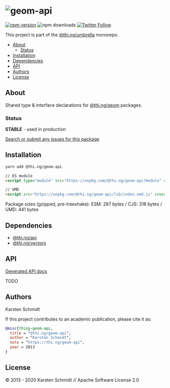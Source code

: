 <!-- This file is generated - DO NOT EDIT! -->

# ![geom-api](https://media.thi.ng/umbrella/banners/thing-geom-api.svg?a66e9014)

[![npm version](https://img.shields.io/npm/v/@thi.ng/geom-api.svg)](https://www.npmjs.com/package/@thi.ng/geom-api)
![npm downloads](https://img.shields.io/npm/dm/@thi.ng/geom-api.svg)
[![Twitter Follow](https://img.shields.io/twitter/follow/thing_umbrella.svg?style=flat-square&label=twitter)](https://twitter.com/thing_umbrella)

This project is part of the
[@thi.ng/umbrella](https://github.com/thi-ng/umbrella/) monorepo.

- [About](#about)
  - [Status](#status)
- [Installation](#installation)
- [Dependencies](#dependencies)
- [API](#api)
- [Authors](#authors)
- [License](#license)

## About

Shared type & interface declarations for [@thi.ng/geom](https://github.com/thi-ng/umbrella/tree/develop/packages/geom) packages.

### Status

**STABLE** - used in production

[Search or submit any issues for this package](https://github.com/thi-ng/umbrella/issues?q=%5Bgeom-api%5D+in%3Atitle)

## Installation

```bash
yarn add @thi.ng/geom-api
```

```html
// ES module
<script type="module" src="https://unpkg.com/@thi.ng/geom-api?module" crossorigin></script>

// UMD
<script src="https://unpkg.com/@thi.ng/geom-api/lib/index.umd.js" crossorigin></script>
```

Package sizes (gzipped, pre-treeshake): ESM: 287 bytes / CJS: 318 bytes / UMD: 441 bytes

## Dependencies

- [@thi.ng/api](https://github.com/thi-ng/umbrella/tree/develop/packages/api)
- [@thi.ng/vectors](https://github.com/thi-ng/umbrella/tree/develop/packages/vectors)

## API

[Generated API docs](https://docs.thi.ng/umbrella/geom-api/)

TODO

## Authors

Karsten Schmidt

If this project contributes to an academic publication, please cite it as:

```bibtex
@misc{thing-geom-api,
  title = "@thi.ng/geom-api",
  author = "Karsten Schmidt",
  note = "https://thi.ng/geom-api",
  year = 2013
}
```

## License

&copy; 2013 - 2020 Karsten Schmidt // Apache Software License 2.0
